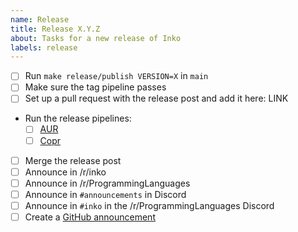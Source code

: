 ```yaml
---
name: Release
title: Release X.Y.Z
about: Tasks for a new release of Inko
labels: release
---
```


- [ ] Run `make release/publish VERSION=X` in `main`
- [ ] Make sure the tag pipeline passes
- [ ] Set up a pull request with the release post and add it here: LINK
- Run the release pipelines:
  - [ ] [AUR](https://github.com/inko-lang/aur/actions/workflows/release.yml)
  - [ ] [Copr](https://github.com/inko-lang/copr/actions/workflows/release.yml)
- [ ] Merge the release post
- [ ] Announce in /r/inko
- [ ] Announce in /r/ProgrammingLanguages
- [ ] Announce in `#announcements` in Discord
- [ ] Announce in `#inko` in the /r/ProgrammingLanguages Discord
- [ ] Create a [GitHub announcement](https://github.com/orgs/inko-lang/discussions/new?category=announcements)
